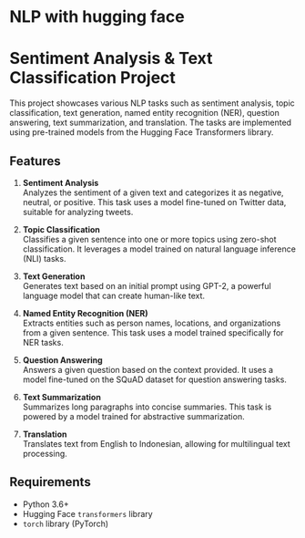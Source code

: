 # NLP with hugging face
 
# Sentiment Analysis & Text Classification Project

This project showcases various NLP tasks such as sentiment analysis, topic classification, text generation, named entity recognition (NER), question answering, text summarization, and translation. The tasks are implemented using pre-trained models from the Hugging Face Transformers library.

## Features

1. **Sentiment Analysis**  
   Analyzes the sentiment of a given text and categorizes it as negative, neutral, or positive. This task uses a model fine-tuned on Twitter data, suitable for analyzing tweets.

2. **Topic Classification**  
   Classifies a given sentence into one or more topics using zero-shot classification. It leverages a model trained on natural language inference (NLI) tasks.

3. **Text Generation**  
   Generates text based on an initial prompt using GPT-2, a powerful language model that can create human-like text.

4. **Named Entity Recognition (NER)**  
   Extracts entities such as person names, locations, and organizations from a given sentence. This task uses a model trained specifically for NER tasks.

5. **Question Answering**  
   Answers a given question based on the context provided. It uses a model fine-tuned on the SQuAD dataset for question answering tasks.

6. **Text Summarization**  
   Summarizes long paragraphs into concise summaries. This task is powered by a model trained for abstractive summarization.

7. **Translation**  
   Translates text from English to Indonesian, allowing for multilingual text processing.

## Requirements

- Python 3.6+
- Hugging Face `transformers` library
- `torch` library (PyTorch)